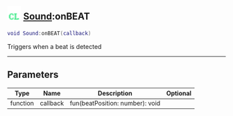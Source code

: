 ## <img src="../../.gitbook/assets/client.png" width="32" height="32" /> [Sound](../sound/README.md):onBEAT

```lua
void Sound:onBEAT(callback)
```

Triggers when a beat is detected<br>

-----------------
## Parameters

| Type   | Name | Description | Optional |
| ------ | ---- | ----------- | -------: |
| function | callback | fun(beatPosition: number): void |  |
